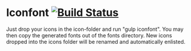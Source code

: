 # Iconfont <a href="https://circleci.com/gh/appointer/iconfont"><img src="https://circleci.com/gh/appointer/iconfont.svg?style=svg&circle-token=94bae5226357953e73b2fd219afd88c592f84884" alt="Build Status"></a>

Just drop your icons in the icon-folder and run "gulp iconfont". You may then copy the generated fonts out of the fonts directory.
New icons dropped into the icons folder will be renamed and automatically enlisted.
